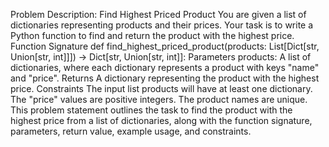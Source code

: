 Problem Description: Find Highest Priced Product
You are given a list of dictionaries representing products and their prices. Your task is to write a Python function to find and return the product with the highest price.
Function Signature
def find_highest_priced_product(products: List[Dict[str, Union[str, int]]]) -> Dict[str, Union[str, int]]:
Parameters
products: A list of dictionaries, where each dictionary represents a product with keys "name" and "price".
Returns
A dictionary representing the product with the highest price.
Constraints
The input list products will have at least one dictionary.
The "price" values are positive integers.
The product names are unique.
This problem statement outlines the task to find the product with the highest price from a list of dictionaries, along with the function signature, parameters, return value, example usage, and constraints.
